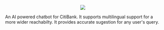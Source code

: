 <p align="center">
  <img src="https://user-images.githubusercontent.com/91654378/168490048-de22a7bc-5efc-4162-8cba-33baa569b1d7.png"/>
</p>

An AI powered chatbot for CitiBank. It supports multilingual support for a more wider reachabilty. It provides accurate sugestion for any user's query.

